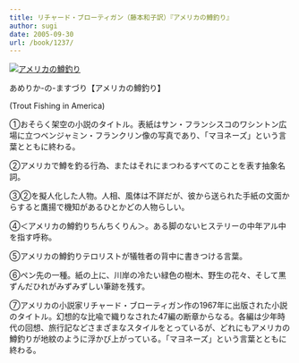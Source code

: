 ```yaml
---
title: リチャード・ブローティガン（藤本和子訳）『アメリカの鱒釣り』
author: sugi
date: 2005-09-30
url: /book/1237/
---
```

<a href="http://www.amazon.co.jp/exec/obidos/ASIN/4102147020/chezsugi-22/ref=nosim/" name="amazletlink" target="_blank"><img src="http://i0.wp.com/ecx.images-amazon.com/images/I/51VSBRT8D7L.SL160.jpg?w=660" alt="アメリカの鱒釣り" class="alignleft" data-recalc-dims="1" /></a>

あめりか-の-ますづり【アメリカの鱒釣り】

(Trout Fishing in America)
  
①おそらく架空の小説のタイトル。表紙はサン・フランシスコのワシントン広場に立つベンジャミン・フランクリン像の写真であり、「マヨネーズ」という言葉とともに終わる。
  
②アメリカで鱒を釣る行為、またはそれにまつわるすべてのことを表す抽象名詞。
  
③②を擬人化した人物。人相、風体は不詳だが、彼から送られた手紙の文面からすると鷹揚で機知があるひとかどの人物らしい。
  
④＜アメリカの鱒釣りちんちくりん＞。ある脚のないヒステリーの中年アル中を指す呼称。
  
⑤アメリカの鱒釣りテロリストが犠牲者の背中に書きつける言葉。
  
⑥ペン先の一種。紙の上に、川岸の冷たい緑色の樹木、野生の花々、そして黒ずんだひれがみずみずしい筆跡を残す。
  
⑦アメリカの小説家リチャード・ブローティガン作の1967年に出版された小説のタイトル。幻想的な比喩で織りなされた47編の断章からなる。各編は少年時代の回想、旅行記などさまざまなスタイルをとっているが、どれにもアメリカの鱒釣りが地紋のように浮かび上がっている。「マヨネーズ」という言葉とともに終わる。

